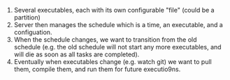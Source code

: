 
1. Several executables, each with its own configurable "file" (could be a partition)
2. Server then manages the schedule which is a time, an executable, and a configuation.
3. When the schedule changes, we want to transition from the old schedule (e.g. the old schedule will not start any more executables, and will die as soon as all tasks are completed).
4. Eventually when executables change (e.g. watch git) we want to pull them, compile them, and run them for future executio9ns.

